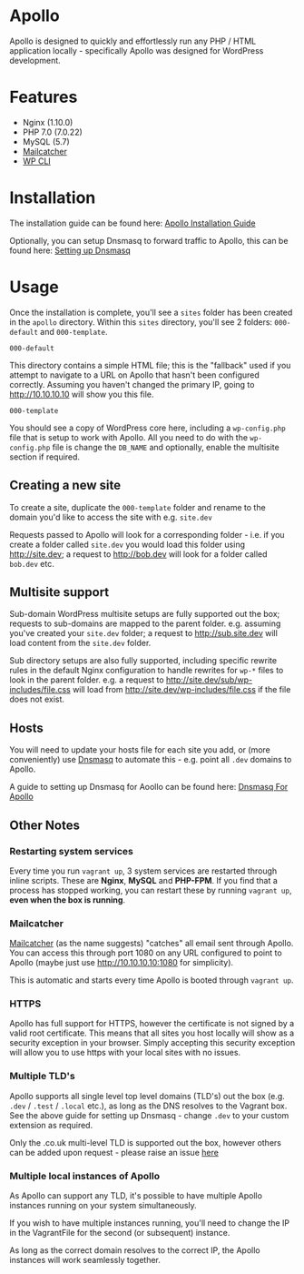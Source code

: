 # Apollo

Apollo is designed to quickly and effortlessly run any PHP / HTML application locally - specifically Apollo was designed for WordPress development.

# Features

* Nginx (1.10.0)
* PHP 7.0 (7.0.22)
* MySQL (5.7)
* [Mailcatcher](#mailcatcher)
* [WP CLI ](https://wp-cli.org/)

# Installation

The installation guide can be found here: [Apollo Installation Guide](https://github.com/jamesmorrison/apollo/wiki/Installation)

Optionally, you can setup Dnsmasq to forward traffic to Apollo, this can be found here: [Setting up Dnsmasq](https://github.com/jamesmorrison/apollo/wiki/Setting-up-Dnsmasq)

# Usage

Once the installation is complete, you'll see a `sites` folder has been created in the `apollo` directory. Within this `sites` directory, you'll see 2 folders: `000-default` and `000-template`.

`000-default`

This directory contains a simple HTML file; this is the "fallback" used if you attempt to navigate to a URL on Apollo that hasn't been configured correctly. Assuming you haven't changed the primary IP, going to http://10.10.10.10 will show you this file.

`000-template`

You should see a copy of WordPress core here, including a `wp-config.php` file that is setup to work with Apollo. All you need to do with the `wp-config.php` file is change the `DB_NAME` and optionally, enable the multisite section if required.

## Creating a new site

To create a site, duplicate the `000-template` folder and rename to the domain you'd like to access the site with e.g. `site.dev` 

Requests passed to Apollo will look for a corresponding folder - i.e. if you create a folder called `site.dev` you would load this folder using http://site.dev; a request to http://bob.dev will look for a folder called `bob.dev` etc.

## Multisite support

Sub-domain WordPress multisite setups are fully supported out the box; requests to sub-domains are mapped to the parent folder. e.g. assuming you've created your `site.dev` folder; a request to http://sub.site.dev will load content from the `site.dev` folder.

Sub directory setups are also fully supported, including specific rewrite rules in the default Nginx configuration to handle rewrites for `wp-*` files to look in the parent folder. e.g. a request to http://site.dev/sub/wp-includes/file.css will load from http://site.dev/wp-includes/file.css if the file does not exist.

## Hosts

You will need to update your hosts file for each site you add, or (more conveniently) use [Dnsmasq](http://www.thekelleys.org.uk/dnsmasq/doc.html) to automate this - e.g. point all `.dev` domains to Apollo.

A guide to setting up Dnsmasq for Aoollo can be found here: [Dnsmasq For Apollo](https://github.com/jamesmorrison/apollo/wiki/Installation)

## Other Notes

### Restarting system services

Every time you run `vagrant up`, 3 system services are restarted through inline scripts. These are **Nginx**, **MySQL** and **PHP-FPM**. If you find that a process has stopped working, you can restart these by running `vagrant up`, **even when the box is running**.

### Mailcatcher

[Mailcatcher](https://mailcatcher.me/) (as the name suggests) "catches" all email sent through Apollo. You can access this through port 1080 on any URL configured to point to Apollo (maybe just use http://10.10.10.10:1080 for simplicity).

This is automatic and starts every time Apollo is booted through `vagrant up`.

### HTTPS

Apollo has full support for HTTPS, however the certificate is not signed by a valid root certificate. This means that all sites you host locally will show as a security exception in your browser. Simply accepting this security exception will allow you to use https with your local sites with no issues.

### Multiple TLD's

Apollo supports all single level top level domains (TLD's) out the box (e.g. `.dev` / `.test` / `.local` etc.), as long as the DNS resolves to the Vagrant box. See the above guide for setting up Dnsmasq - change `.dev` to your custom extension as required.

Only the .co.uk multi-level TLD is supported out the box, however others can be added upon request - please raise an issue [here](https://github.com/jamesmorrison/apollo/issues/new)

### Multiple local instances of Apollo

As Apollo can support any TLD, it's possible to have multiple Apollo instances running on your system simultaneously.

If you wish to have multiple instances running, you'll need to change the IP in the VagrantFile for the second (or subsequent) instance.

As long as the correct domain resolves to the correct IP, the Apollo instances will work seamlessly together.
